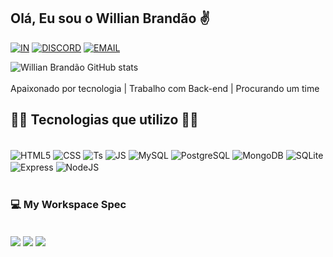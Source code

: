 ## Olá, Eu sou o Willian Brandão ✌️

[![IN](https://img.shields.io/badge/LinkedIn-0077B5?style=for-the-badge&logo=linkedin&logoColor=white)](https://www.linkedin.com/in/willian-brand%C3%A3o-796612194/)
[![DISCORD](https://img.shields.io/badge/Discord-7289DA?style=for-the-badge&logo=discord&logoColor=white)](https://discord.com/channels/913504711716507692/913504711716507696)
[![EMAIL](https://img.shields.io/badge/Gmail-D14836?style=for-the-badge&logo=gmail&logoColor=white)](https://contacts.google.com/person/c2526952530071729286?hl=pt-br)

<div>
    <img alt="Willian Brandão GitHub stats" src="https://github-readme-stats.vercel.app/api?username=willianbrac&show_icons=true&theme=tokyonight"/>
</div>
</br>
Apaixonado por tecnologia |
Trabalho com Back-end |
Procurando um time

## 👨‍💻 Tecnologias que utilizo 🚀🤖

<div style="display: inline_block"></br>
    <img align="center" alt="HTML5" src="https://img.shields.io/badge/HTML5-E34F26?style=for-the-badge&logo=html5&logoColor=white" />
    <img align="center" alt="CSS" src="https://img.shields.io/badge/CSS3-1572B6?style=for-the-badge&logo=css3&logoColor=white" />
    <img align="center" alt="Ts" src="https://img.shields.io/badge/TypeScript-007ACC?style=for-the-badge&logo=typescript&logoColor=white" />
    <img align="center" alt="JS" src="https://img.shields.io/badge/JavaScript-323330?style=for-the-badge&logo=javascript&logoColor=F7DF1E" />
    <img align="center" alt="MySQL" src="https://img.shields.io/badge/MySQL-00000F?style=for-the-badge&logo=mysql&logoColor=white" />
    <img align="center" alt="PostgreSQL" src="https://img.shields.io/badge/PostgreSQL-316192?style=for-the-badge&logo=postgresql&logoColor=white" />
    <img align="center" alt="MongoDB" src="https://img.shields.io/badge/MongoDB-4EA94B?style=for-the-badge&logo=mongodb&logoColor=white" />
    <img align="center" alt="SQLite" src="https://img.shields.io/badge/SQLite-07405E?style=for-the-badge&logo=sqlite&logoColor=white" />
    <img align="center" alt="Express" src="https://img.shields.io/badge/Express.js-404D59?style=for-the-badge" />
    <img align="center" alt="NodeJS" src="https://img.shields.io/badge/Node.js-43853D?style=for-the-badge&logo=node.js&logoColor=whit" />
</div></br>



### 💻 My Workspace Spec

<div style="display: inline_block"></br>
    <img align="center" src="https://img.shields.io/badge/Intel-Core_i5_9th-0071C5?style=for-the-badge&logo=intel&logoColor=white" />
    <img align="center" src="https://img.shields.io/badge/NVIDIA-GTX1050-76B900?style=for-the-badge&logo=nvidia&logoColor=white" />
    <img align="center" src="https://img.shields.io/badge/Ubuntu-E95420?style=for-the-badge&logo=ubuntu&logoColor=white" />
</div></br>

